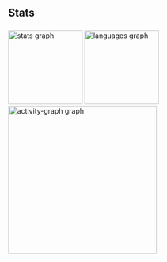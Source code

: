 <h2 align="left">Stats</h2>

###

<div align="left">
  <img src="https://github-readme-stats.vercel.app/api?username=Daniel-Marques2&hide_title=false&hide_rank=false&show_icons=true&include_all_commits=true&count_private=true&disable_animations=false&theme=dracula&locale=en&hide_border=false&order=1" height="150" alt="stats graph"  />
  <img src="https://github-readme-stats.vercel.app/api/top-langs?username=Daniel-Marques2&locale=en&hide_title=false&layout=compact&card_width=320&langs_count=5&theme=dracula&hide_border=false&order=2" height="150" alt="languages graph"  />
  <img src="https://github-readme-activity-graph.vercel.app/graph?username=Daniel-Marques2&radius=16&theme=dracula&area=true&order=5" height="300" alt="activity-graph graph"  />
</div>

###

